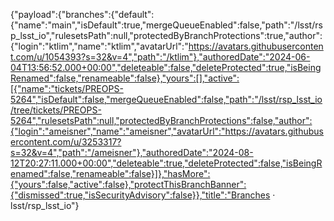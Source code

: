 {"payload":{"branches":{"default":{"name":"main","isDefault":true,"mergeQueueEnabled":false,"path":"/lsst/rsp_lsst_io","rulesetsPath":null,"protectedByBranchProtections":true,"author":{"login":"ktlim","name":"ktlim","avatarUrl":"https://avatars.githubusercontent.com/u/1054393?s=32&v=4","path":"/ktlim"},"authoredDate":"2024-06-04T13:56:52.000+00:00","deleteable":false,"deleteProtected":true,"isBeingRenamed":false,"renameable":false},"yours":[],"active":[{"name":"tickets/PREOPS-5264","isDefault":false,"mergeQueueEnabled":false,"path":"/lsst/rsp_lsst_io/tree/tickets/PREOPS-5264","rulesetsPath":null,"protectedByBranchProtections":false,"author":{"login":"ameisner","name":"ameisner","avatarUrl":"https://avatars.githubusercontent.com/u/3253317?s=32&v=4","path":"/ameisner"},"authoredDate":"2024-08-12T20:27:11.000+00:00","deleteable":true,"deleteProtected":false,"isBeingRenamed":false,"renameable":false}]},"hasMore":{"yours":false,"active":false},"protectThisBranchBanner":{"dismissed":true,"isSecurityAdvisory":false}},"title":"Branches · lsst/rsp_lsst_io"}

